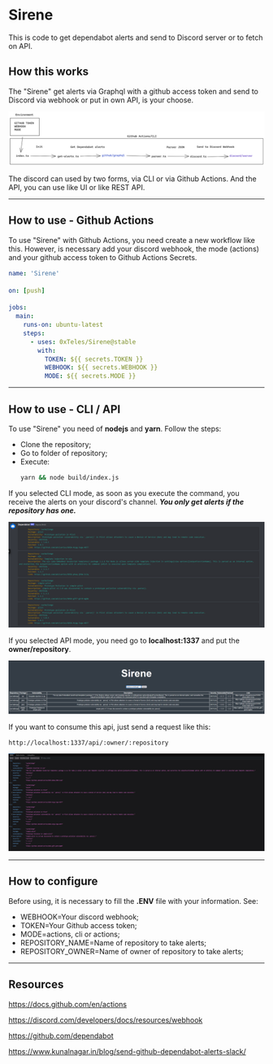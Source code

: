 # Sirene
This is code to get dependabot alerts and send to Discord server or to fetch on API.

## How this works

The "Sirene" get alerts via Graphql with a github access token and send to Discord via webhook or put in own API, is your choose.  

![](assets/images/works.png)

The discord can used by two forms, via CLI or via Github Actions. And the API, you can use like UI or like REST API.

-------------------------------
## How to use - Github Actions

To use "Sirene" with Github Actions, you need create a new workflow like this. However, is necessary add your discord webhook, the mode (actions) and your github access token to Github Actions Secrets.

```yaml
name: 'Sirene'

on: [push]

jobs:
  main:
    runs-on: ubuntu-latest
    steps:
      - uses: 0xTeles/Sirene@stable
        with:
          TOKEN: ${{ secrets.TOKEN }}
          WEBHOOK: ${{ secrets.WEBHOOK }}
          MODE: ${{ secrets.MODE }}

```
-------------------------------
## How to use - CLI / API

To use "Sirene" you need of **nodejs** and **yarn**. Follow the steps:

* Clone the repository;
* Go to folder of repository;
* Execute:
  ```bash 
  yarn && node build/index.js
   ```

If you selected CLI mode, as soon as you execute the command, you receive the alerts on your discord's channel. ***You only get alerts if the repository has one.***

![](assets/images/discord.png)


If you selected API mode, you need go to **localhost:1337** and put the **owner/repository**. 

![](assets/images/ui.png)


If you want to consume this api, just send a request like this:
```text
http://localhost:1337/api/:owner/:repository
```

![](assets/images/api.png)

-------------------------------

## How to configure

Before using, it is necessary to fill the **.ENV** file with your information. See:
* WEBHOOK=Your discord webhook;
* TOKEN=Your Github access token;
* MODE=actions, cli or actions;
* REPOSITORY_NAME=Name of repository to take alerts;
* REPOSITORY_OWNER=Name of owner of repository to take alerts;
-------------------------------
## Resources

https://docs.github.com/en/actions

https://discord.com/developers/docs/resources/webhook

https://github.com/dependabot

https://www.kunalnagar.in/blog/send-github-dependabot-alerts-slack/
